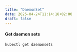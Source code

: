 ```yaml
---
title: "DaemonSet"
date: 2025-04-24T11:14:18+02:00
draft: false
---
```


#### Get daemon sets

```bash
kubectl get daemonsets
```

